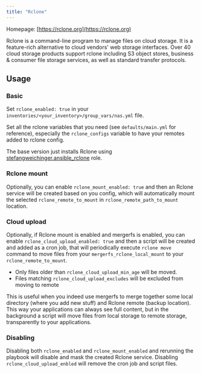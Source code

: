 ```yaml
---
title: "Rclone"
---
```


Homepage: [https://rclone.org](https://rclone.org)

Rclone is a command-line program to manage files on cloud storage. It is a feature-rich alternative to cloud vendors' web storage interfaces. Over 40 cloud storage products support rclone including S3 object stores, business & consumer file storage services, as well as standard transfer protocols.

## Usage

### Basic

Set `rclone_enabled: true` in your `inventories/<your_inventory>/group_vars/nas.yml` file.

Set all the rclone variables that you need (see `defaults/main.yml` for reference), especially the `rclone_configs` variable to have your remotes added to rclone config.

The base version just installs Rclone using [stefangweichinger.ansible_rclone](https://galaxy.ansible.com/stefangweichinger/ansible_rclone) role.

### Rclone mount

Optionally, you can enable `rclone_mount_enabled: true` and then an Rclone service will be created based on you config, which will automatically mount the selected `rclone_remote_to_mount` in `rclone_remote_path_to_mount` location.

### Cloud upload

Optionally, if Rclone mount is enabled and mergerfs is enabled, you can enable `rclone_cloud_upload_enabled: true` and then a script will be created and added as a cron job, that will periodically execute `rclone move` command to move files from your `mergerfs_rclone_local_mount` to your `rclone_remote_to_mount`.

* Only files older than `rclone_cloud_upload_min_age` will be moved.
* Files matching `rclone_cloud_upload_excludes` will be excluded from moving to remote

This is useful when you indeed use mergerfs to merge together some local directory (where you add new stuff) and Rclone remote (backup location). This way your applications can always see full content, but in the background a script will move files from local storage to remote storage, transparently to your applications.

### Disabling

Disabling both `rclone_enabled` and `rclone_mount_enabled` and rerunning the playbook will disable and mask the created Rclone service.
Disabling `rclone_cloud_upload_enbled` will remove the cron job and script files.
